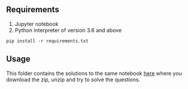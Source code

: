 ## Requirements
1. Jupyter notebook
2. Python interpreter of version 3.6 and above

```
pip install -r requirements.txt
```

## Usage
This folder contains the solutions to the same notebook <a href="https://michaelwekesa.me/py-ment/assign.html">here</a> where you download the zip, unzip and try to solve the questions.



